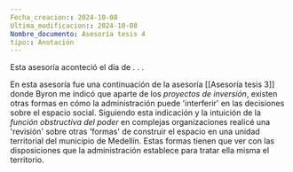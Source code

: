 ```yaml
---
Fecha_creacion:: 2024-10-08
Ultima_modificacion:: 2024-10-08
Nombre_documento: Asesoría tesis 4
tipo:: Anotación
---
```


Esta asesoría aconteció el día de  . . .  

En esta asesoría fue una continuación de la asesoría [[Asesoría tesis 3]] donde Byron me indicó que aparte de los *proyectos de inversión*, existen otras formas en cómo la administración puede 'interferir' en las decisiones sobre el espacio social. Siguiendo esta indicación y la intuición de la *función obstructiva del poder* en complejas organizaciones realicé una 'revisión' sobre otras 'formas' de construir el espacio en una unidad territorial del municipio de Medellín.  Estas formas tienen que ver con las disposiciones que la administración establece para tratar ella misma el territorio.        
 

